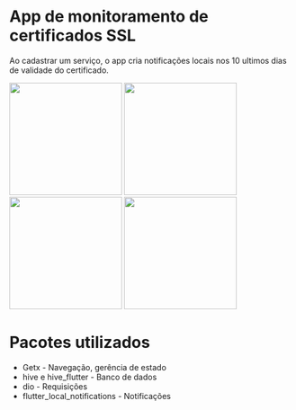# App de monitoramento de certificados SSL
Ao cadastrar um serviço, o app cria notificações locais nos 10 ultimos dias de validade do certificado.

<div float="left">  
  <img src="https://user-images.githubusercontent.com/42497861/186162494-12742694-661e-4603-9216-cabec37cad3e.png" width="200" />
  <img src="https://user-images.githubusercontent.com/42497861/186162503-e400fa75-4ab2-4741-99d0-11058d4c3493.png" width="200" />
  <img src="https://user-images.githubusercontent.com/42497861/186162537-e2947a8f-a482-4da5-bfac-3a3a707042bc.png" width="200" />
  <img src="https://user-images.githubusercontent.com/42497861/186162588-ce198419-26da-4edd-8e22-12d0eb1b609a.png" width="200" />
</div>

# Pacotes utilizados
- Getx  - Navegação, gerência de estado
- hive e hive_flutter - Banco de dados
- dio - Requisições
- flutter_local_notifications - Notificações
